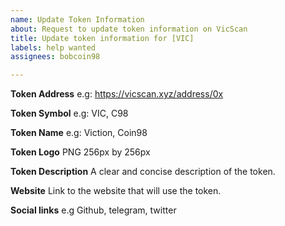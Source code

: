 ```yaml
---
name: Update Token Information
about: Request to update token information on VicScan
title: Update token information for [VIC]
labels: help wanted
assignees: bobcoin98

---
```


**Token Address**
e.g: https://vicscan.xyz/address/0x

**Token Symbol**
e.g: VIC, C98

**Token Name**
e.g: Viction, Coin98

**Token Logo**
PNG 256px by 256px

**Token Description**
A clear and concise description of the token.

**Website**
Link to the website that will use the token.

**Social links**
e.g Github, telegram, twitter
